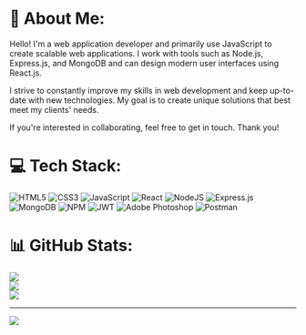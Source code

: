 # 💫 About Me:
Hello! I'm a web application developer and primarily use JavaScript to create scalable web applications. I work with tools such as Node.js, Express.js, and MongoDB and can design modern user interfaces using React.js.

I strive to constantly improve my skills in web development and keep up-to-date with new technologies. My goal is to create unique solutions that best meet my clients' needs.

If you're interested in collaborating, feel free to get in touch. Thank you!


# 💻 Tech Stack:
![HTML5](https://img.shields.io/badge/html5-%23E34F26.svg?style=for-the-badge&logo=html5&logoColor=white) ![CSS3](https://img.shields.io/badge/css3-%231572B6.svg?style=for-the-badge&logo=css3&logoColor=white) ![JavaScript](https://img.shields.io/badge/javascript-%23323330.svg?style=for-the-badge&logo=javascript&logoColor=%23F7DF1E) ![React](https://img.shields.io/badge/react-%2320232a.svg?style=for-the-badge&logo=react&logoColor=%2361DAFB) ![NodeJS](https://img.shields.io/badge/node.js-6DA55F?style=for-the-badge&logo=node.js&logoColor=white) ![Express.js](https://img.shields.io/badge/express.js-%23404d59.svg?style=for-the-badge&logo=express&logoColor=%2361DAFB)  ![MongoDB](https://img.shields.io/badge/MongoDB-%234ea94b.svg?style=for-the-badge&logo=mongodb&logoColor=white) ![NPM](https://img.shields.io/badge/NPM-%23000000.svg?style=for-the-badge&logo=npm&logoColor=white) ![JWT](https://img.shields.io/badge/JWT-black?style=for-the-badge&logo=JSON%20web%20tokens) ![Adobe Photoshop](https://img.shields.io/badge/adobephotoshop-%2331A8FF.svg?style=for-the-badge&logo=adobephotoshop&logoColor=white) ![Postman](https://img.shields.io/badge/Postman-FF6C37?style=for-the-badge&logo=postman&logoColor=white)
# 📊 GitHub Stats:
![](https://github-readme-stats.vercel.app/api?username=mansuremanastirli&theme=dark&hide_border=false&include_all_commits=false&count_private=false)<br/>
![](https://github-readme-streak-stats.herokuapp.com/?user=mansuremanastirli&theme=dark&hide_border=false)<br/>
![](https://github-readme-stats.vercel.app/api/top-langs/?username=mansuremanastirli&theme=dark&hide_border=false&include_all_commits=false&count_private=false&layout=compact)

---
[![](https://visitcount.itsvg.in/api?id=mansuremanastirli&icon=0&color=0)](https://visitcount.itsvg.in)

<!-- Proudly created with GPRM ( https://gprm.itsvg.in ) -->
